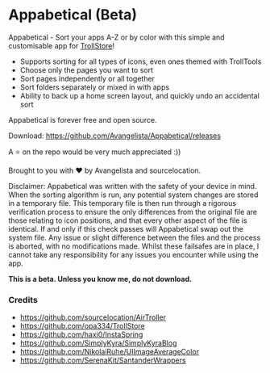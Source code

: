 # Appabetical (Beta)
Appabetical - Sort your apps A-Z or by color with this simple and customisable app for [TrollStore](https://github.com/opa334/TrollStore)!

- Supports sorting for all types of icons, even ones themed with TrollTools
- Choose only the pages you want to sort
- Sort pages independently or all together
- Sort folders separately or mixed in with apps
- Ability to back up a home screen layout, and quickly undo an accidental sort

Appabetical is forever free and open source.

Download: https://github.com/Avangelista/Appabetical/releases

A ⭐️ on the repo would be very much appreciated :))

Brought to you with ❤️ by Avangelista and sourcelocation.

Disclaimer:
Appabetical was written with the safety of your device in mind. When the sorting algorithm is run, any potential system changes are stored in a temporary file. This temporary file is then run through a rigorous verification process to ensure the only differences from the original file are those relating to icon positions, and that every other aspect of the file is identical. If and only if this check passes will Appabetical swap out the system file. Any issue or slight difference between the files and the process is aborted, with no modifications made. Whilst these failsafes are in place, I cannot take any responsibility for any issues you encounter while using the app.

**This is a beta. Unless you know me, do not download.**

### Credits
- https://github.com/sourcelocation/AirTroller
- https://github.com/opa334/TrollStore
- https://github.com/haxi0/InstaSpring
- https://github.com/SimplyKyra/SimplyKyraBlog
- https://github.com/NikolaiRuhe/UIImageAverageColor
- https://github.com/SerenaKit/SantanderWrappers
